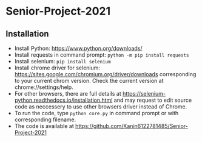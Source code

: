 # Senior-Project-2021

## Installation
- Install Python: https://www.python.org/downloads/
- Install requests in command prompt: `python -m pip install requests`
- Install selenium: `pip install selenium`
- Install chrome driver for selenium: https://sites.google.com/chromium.org/driver/downloads corresponding to your current chrom version. Check the current version at chrome://settings/help.
- For other browsers, there are full details at https://selenium-python.readthedocs.io/installation.html and may request to edit source code as neccessery to use other browsers driver instead of Chrome.
- To run the code, type `python core.py` in command prompt or with corresponding filename.
- The code is available at https://github.com/Kanin6122781485/Senior-Project-2021
